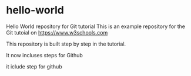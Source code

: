 # hello-world
Hello World repository for Git tutorial
This is an example repository for the Git tutoial on https://www.w3schools.com

This repository is built step by step in the tutorial.

It now incluses steps for Github

it iclude step for github
